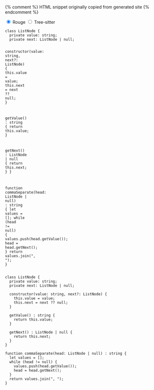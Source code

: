 {% comment %} HTML snippet originally copied from generated site {% endcomment %}
<div class="syntax-highlighter-tabs">
  <input type="radio" name="sht-3874755989" id="sht-3874755989-1" checked>
  <label for="sht-3874755989-1">Rouge</label>
  <input type="radio" name="sht-3874755989" id="sht-3874755989-2">
  <label for="sht-3874755989-2">Tree-sitter</label>
<pre><code data-language="typescript" data-highlighter="rouge"><span class="kd">class</span> <span class="nx">ListNode</span> <span class="p">{</span>
  <span class="k">private</span> <span class="nx">value</span><span class="p">:</span> <span class="kr">string</span><span class="p">;</span>
  <span class="k">private</span> <span class="nx">next</span><span class="p">:</span> <span class="nx">ListNode</span> <span class="o">|</span> <span class="kc">null</span><span class="p">;</span>

  <span class="kd">constructor</span><span class="p">(</span><span class="nx">value</span><span class="p">:</span> <span class="kr">string</span><span class="p">,</span> <span class="nx">next</span><span class="p">?:</span> <span class="nx">ListNode</span><span class="p">)</span> <span class="p">{</span>
    <span class="k">this</span><span class="p">.</span><span class="nx">value</span> <span class="o">=</span> <span class="nx">value</span><span class="p">;</span>
    <span class="k">this</span><span class="p">.</span><span class="nx">next</span> <span class="o">=</span> <span class="nx">next</span> <span class="o">??</span> <span class="kc">null</span><span class="p">;</span>
  <span class="p">}</span>

  <span class="nx">getValue</span><span class="p">()</span> <span class="p">:</span> <span class="kr">string</span> <span class="p">{</span>
    <span class="k">return</span> <span class="k">this</span><span class="p">.</span><span class="nx">value</span><span class="p">;</span>
  <span class="p">}</span>

  <span class="nx">getNext</span><span class="p">()</span> <span class="p">:</span> <span class="nx">ListNode</span> <span class="o">|</span> <span class="kc">null</span> <span class="p">{</span>
    <span class="k">return</span> <span class="k">this</span><span class="p">.</span><span class="nx">next</span><span class="p">;</span>
  <span class="p">}</span>
<span class="p">}</span>

<span class="kd">function</span> <span class="nx">commaSeparate</span><span class="p">(</span><span class="nx">head</span><span class="p">:</span> <span class="nx">ListNode</span> <span class="o">|</span> <span class="kc">null</span><span class="p">)</span> <span class="p">:</span> <span class="kr">string</span> <span class="p">{</span>
  <span class="kd">let</span> <span class="nx">values</span> <span class="o">=</span> <span class="p">[];</span>
  <span class="k">while</span> <span class="p">(</span><span class="nx">head</span> <span class="o">!=</span> <span class="kc">null</span><span class="p">)</span> <span class="p">{</span>
    <span class="nx">values</span><span class="p">.</span><span class="nx">push</span><span class="p">(</span><span class="nx">head</span><span class="p">.</span><span class="nx">getValue</span><span class="p">());</span>
    <span class="nx">head</span> <span class="o">=</span> <span class="nx">head</span><span class="p">.</span><span class="nx">getNext</span><span class="p">();</span>
  <span class="p">}</span>
  <span class="k">return</span> <span class="nx">values</span><span class="p">.</span><span class="nx">join</span><span class="p">(</span><span class="dl">"</span><span class="s2">, </span><span class="dl">"</span><span class="p">);</span>
<span class="p">}</span>
</code></pre>

<pre><code data-language="typescript" data-highlighter="tree-sitter"><span class="ts-keyword">class</span> <span class="ts-type">ListNode</span> <span class="ts-punctuation-bracket">{</span>
  <span class="ts-keyword">private</span> <span class="ts-property">value</span>: <span class="ts-type-builtin">string</span><span class="ts-punctuation-delimiter">;</span>
  <span class="ts-keyword">private</span> <span class="ts-property">next</span>: <span class="ts-type">ListNode</span> <span class="ts-operator">|</span> <span class="ts-constant-builtin">null</span><span class="ts-punctuation-delimiter">;</span>

  <span class="ts-function-method">constructor</span><span class="ts-punctuation-bracket">(</span><span class="ts-variable-parameter">value</span>: <span class="ts-type-builtin">string</span><span class="ts-punctuation-delimiter">,</span> <span class="ts-variable-parameter">next</span>?: <span class="ts-type">ListNode</span><span class="ts-punctuation-bracket">)</span> <span class="ts-punctuation-bracket">{</span>
    <span class="ts-variable-builtin">this</span><span class="ts-punctuation-delimiter">.</span><span class="ts-property">value</span> <span class="ts-operator">=</span> <span class="ts-variable-parameter">value</span><span class="ts-punctuation-delimiter">;</span>
    <span class="ts-variable-builtin">this</span><span class="ts-punctuation-delimiter">.</span><span class="ts-property">next</span> <span class="ts-operator">=</span> <span class="ts-variable-parameter">next</span> <span class="ts-operator">??</span> <span class="ts-constant-builtin">null</span><span class="ts-punctuation-delimiter">;</span>
  <span class="ts-punctuation-bracket">}</span>

  <span class="ts-function-method">getValue</span><span class="ts-punctuation-bracket">(</span><span class="ts-punctuation-bracket">)</span> : <span class="ts-type-builtin">string</span> <span class="ts-punctuation-bracket">{</span>
    <span class="ts-keyword">return</span> <span class="ts-variable-builtin">this</span><span class="ts-punctuation-delimiter">.</span><span class="ts-property">value</span><span class="ts-punctuation-delimiter">;</span>
  <span class="ts-punctuation-bracket">}</span>

  <span class="ts-function-method">getNext</span><span class="ts-punctuation-bracket">(</span><span class="ts-punctuation-bracket">)</span> : <span class="ts-type">ListNode</span> <span class="ts-operator">|</span> <span class="ts-constant-builtin">null</span> <span class="ts-punctuation-bracket">{</span>
    <span class="ts-keyword">return</span> <span class="ts-variable-builtin">this</span><span class="ts-punctuation-delimiter">.</span><span class="ts-property">next</span><span class="ts-punctuation-delimiter">;</span>
  <span class="ts-punctuation-bracket">}</span>
<span class="ts-punctuation-bracket">}</span>

<span class="ts-keyword">function</span> <span class="ts-function">commaSeparate</span><span class="ts-punctuation-bracket">(</span><span class="ts-variable-parameter">head</span>: <span class="ts-type">ListNode</span> <span class="ts-operator">|</span> <span class="ts-constant-builtin">null</span><span class="ts-punctuation-bracket">)</span> : <span class="ts-type-builtin">string</span> <span class="ts-punctuation-bracket">{</span>
  <span class="ts-keyword">let</span> <span class="ts-variable">values</span> <span class="ts-operator">=</span> <span class="ts-punctuation-bracket">[</span><span class="ts-punctuation-bracket">]</span><span class="ts-punctuation-delimiter">;</span>
  <span class="ts-keyword">while</span> <span class="ts-punctuation-bracket">(</span><span class="ts-variable-parameter">head</span> <span class="ts-operator">!=</span> <span class="ts-constant-builtin">null</span><span class="ts-punctuation-bracket">)</span> <span class="ts-punctuation-bracket">{</span>
    <span class="ts-variable">values</span><span class="ts-punctuation-delimiter">.</span><span class="ts-function-method">push</span><span class="ts-punctuation-bracket">(</span><span class="ts-variable-parameter">head</span><span class="ts-punctuation-delimiter">.</span><span class="ts-function-method">getValue</span><span class="ts-punctuation-bracket">(</span><span class="ts-punctuation-bracket">)</span><span class="ts-punctuation-bracket">)</span><span class="ts-punctuation-delimiter">;</span>
    <span class="ts-variable-parameter">head</span> <span class="ts-operator">=</span> <span class="ts-variable-parameter">head</span><span class="ts-punctuation-delimiter">.</span><span class="ts-function-method">getNext</span><span class="ts-punctuation-bracket">(</span><span class="ts-punctuation-bracket">)</span><span class="ts-punctuation-delimiter">;</span>
  <span class="ts-punctuation-bracket">}</span>
  <span class="ts-keyword">return</span> <span class="ts-variable">values</span><span class="ts-punctuation-delimiter">.</span><span class="ts-function-method">join</span><span class="ts-punctuation-bracket">(</span><span class="ts-string">", "</span><span class="ts-punctuation-bracket">)</span><span class="ts-punctuation-delimiter">;</span>
<span class="ts-punctuation-bracket">}</span>
</code></pre>

</div>
